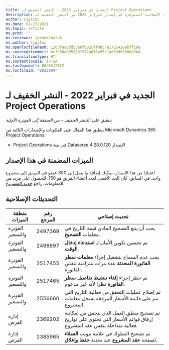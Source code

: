 ```yaml
---
title: الجديد في فبراير 2022 - النشر الخفيف لـ Project Operations
description: يوفر هذا المقال معلومات حول التحديثات الإصلاحية المتوفرة في إصدار فبراير 2022 من النشر الخفيف لـ Project Operations.
author: sigitac
ms.date: 01/27/2021
ms.topic: article
ms.prod: ''
ms.reviewer: johnmichalak
ms.author: sigitac
ms.openlocfilehash: 1203faa2dd53a8fb82cff0857a1725426ebff19a
ms.sourcegitcommit: 6cfc50d89528df977a8f6a55c1ad39d99800d9b4
ms.translationtype: HT
ms.contentlocale: ar-SA
ms.lasthandoff: 06/03/2022
ms.locfileid: "8922804"
---
```

# <a name="whats-new-february-2022---project-operations-lite-deployment"></a>الجديد في فبراير 2022 - النشر الخفيف لـ Project Operations

_ينطبق على: النشر الخفيف – من الصفقة إلى الفوترة الأولية_

ينطبق هذا المقال على المكونات والإصدارات التالية من Microsoft Dynamics 365 Project Operations:

- Project Operations في بيئة Dataverse الإصدار 4.28.0.120

## <a name="features-included-in-this-release"></a>الميزات المضمنة في هذا الإصدار

اعتبارًا من هذا الإصدار، يمكنك إضافة ما يصل إلى 300 عضو في الفريق إلى مشروع واحد. في السابق، كان الحد الأقصى لعدد أعضاء الفريق هو 150. للحصول على مزيد من المعلومات، راجع [حدود المشروع](../../project-management/create-wbs.md#project-limitations).

## <a name="quality-updates"></a>التحديثات الإصلاحية

| منطقة الميزات | رقم المرجع | تحديث إصلاحي |
| --- | --- | --- |
| الفوترة والتسعير | 2497369 | يجب أن يتبع التصحيح المادي قيمة التاريخ في معلمات **التصحيح**. |
| الفوترة والتسعير | 2498697 | تم تحسين تكوين الأمان لـ **استدعاء إدخال الوقت**. |
| الفوترة والتسعير | 2517455 | يجب عدم السماح بتشغيل إجراء **معلمات سطر الفاتورة المحدثة** عدة مرات متزامنة لنفس الفاتورة. |
| الفوترة والتسعير | 2517465 | تم حظر إجراء **إلغاء تنشيط تفاصيل سطر الفاتورة** نظرا لأنه غير مدعوم. |
| الفوترة والتسعير | 2556660 | تم إصلاح عمليات التحقق من فعالية التاريخ التي تتم على قائمة الأسعار المرفقة بسجل معلمات المشروع. |
| إدارة الفرص | 2369202 | تم تصحيح منطق العمل الذي يتحقق من إمكانية إرفاق قوائم الأسعار التي تحتوي على تواريخ فعالية متداخلة بنفس عقد المشروع. |
| إدارة الفرص | 2385965 | تم تصحيح السلوك في علامة تبويب **العملاء** لصفحة **عقد المشروع** عند تحديد **حفظ وإغلاق**. |
